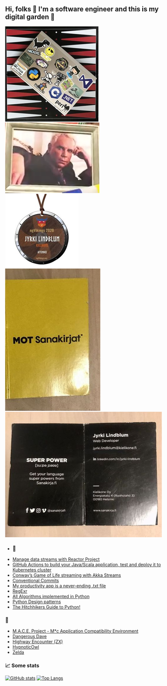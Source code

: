 ## Hi, folks 👋 I'm a software engineer and this is my digital garden 🌱

![300lap](300lap.jpeg)
![bm](bm.png)
![235](235ngvikings2020.jpg)
![s2](s2.jpg)
![s1](s1.jpg)

* ### 📝
* [Manage data streams with Reactor Project](https://fedor-malyshkin.medium.com/manage-data-streams-with-reactor-project-da56922a8c4c)
* [GitHub Actions to build your Java/Scala application, test and deploy it to Kubernetes cluster](https://levelup.gitconnected.com/github-actions-to-build-your-java-scala-application-test-and-deploy-it-to-kubernetes-cluster-484779dfc200) 
* [Conway’s Game of Life streaming with Akka Streams](https://fedor-malyshkin.medium.com/conways-game-of-life-streaming-with-akka-streams-abddb9773d48)
* [Conventional Commits](//www.conventionalcommits.org)
* [My productivity app is a never-ending .txt file](//jeffhuang.com/productivity_text_file/)
* [RegExr](//regexr.com)
* [All Algorithms implemented in Python](//github.com/TheAlgorithms/Python/blob/master/DIRECTORY.md)
* [Python Design patterns](//github.com/faif/python-patterns)
* [The Hitchhikers Guide to Python!](//docs.python-guide.org)

### 🚀
* [M.A.C.E. Project - M*c Application Compatibility Environment](//mace.software/)
* [Dangerous Dave](//agafnik.com/testchambers/webdave/)
* [Highway Encounter (ZX)](//torinak.com/qaop#!encounter)
* [HypnoticOwl](//hypnoticowl.com/games/)
* [Zelda](//emupedia.net/emupedia-game-zelda)

### :chart_with_upwards_trend: Some stats
[![GitHub stats](https://github-readme-stats.vercel.app/api?username=j69&show_icons=true&count_private=true&hide=contribs)](https://github.com/j69)
[![Top Langs](https://github-readme-stats.vercel.app/api/top-langs/?username=j69&hide=javascript,html,CSS&layout=compact&exclude_repo=hflabs_am,magnetosoft_big_archive,magnetosoft_magnet)](https://github.com/j69)
